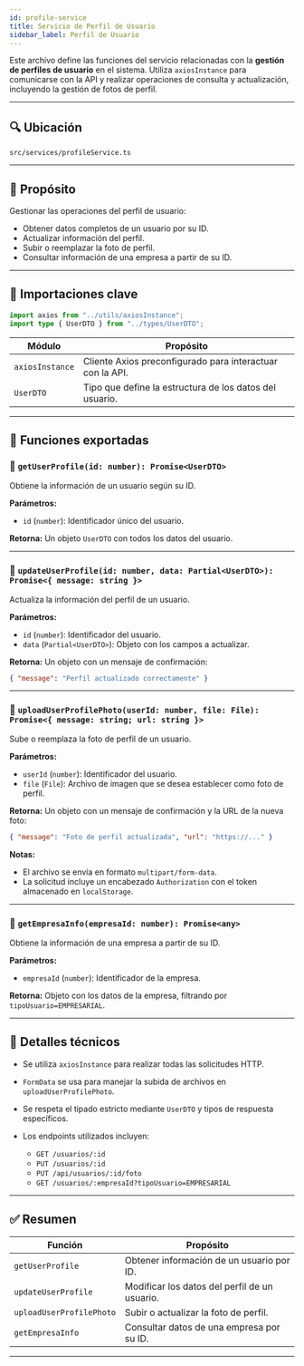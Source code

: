 ```yaml
---
id: profile-service
title: Servicio de Perfil de Usuario
sidebar_label: Perfil de Usuario
---
```


Este archivo define las funciones del servicio relacionadas con la **gestión de perfiles de usuario** en el sistema. Utiliza `axiosInstance` para comunicarse con la API y realizar operaciones de consulta y actualización, incluyendo la gestión de fotos de perfil.

---

## 🔍 Ubicación

`src/services/profileService.ts`

---

## 📌 Propósito

Gestionar las operaciones del perfil de usuario:

- Obtener datos completos de un usuario por su ID.
- Actualizar información del perfil.
- Subir o reemplazar la foto de perfil.
- Consultar información de una empresa a partir de su ID.

---

## 🧩 Importaciones clave

```ts
import axios from "../utils/axiosInstance";
import type { UserDTO } from "../types/UserDTO";
````

| Módulo          | Propósito                                                 |
| --------------- | --------------------------------------------------------- |
| `axiosInstance` | Cliente Axios preconfigurado para interactuar con la API. |
| `UserDTO`       | Tipo que define la estructura de los datos del usuario.   |

---

## 🧰 Funciones exportadas

### 🔹 `getUserProfile(id: number): Promise<UserDTO>`

Obtiene la información de un usuario según su ID.

**Parámetros:**

* `id` (`number`): Identificador único del usuario.

**Retorna:**
Un objeto `UserDTO` con todos los datos del usuario.

---

### 🔹 `updateUserProfile(id: number, data: Partial<UserDTO>): Promise<{ message: string }>`

Actualiza la información del perfil de un usuario.

**Parámetros:**

* `id` (`number`): Identificador del usuario.
* `data` (`Partial<UserDTO>`): Objeto con los campos a actualizar.

**Retorna:**
Un objeto con un mensaje de confirmación:

```json
{ "message": "Perfil actualizado correctamente" }
```

---

### 🔹 `uploadUserProfilePhoto(userId: number, file: File): Promise<{ message: string; url: string }>`

Sube o reemplaza la foto de perfil de un usuario.

**Parámetros:**

* `userId` (`number`): Identificador del usuario.
* `file` (`File`): Archivo de imagen que se desea establecer como foto de perfil.

**Retorna:**
Un objeto con un mensaje de confirmación y la URL de la nueva foto:

```json
{ "message": "Foto de perfil actualizada", "url": "https://..." }
```

**Notas:**

* El archivo se envía en formato `multipart/form-data`.
* La solicitud incluye un encabezado `Authorization` con el token almacenado en `localStorage`.

---

### 🔹 `getEmpresaInfo(empresaId: number): Promise<any>`

Obtiene la información de una empresa a partir de su ID.

**Parámetros:**

* `empresaId` (`number`): Identificador de la empresa.

**Retorna:**
Objeto con los datos de la empresa, filtrando por `tipoUsuario=EMPRESARIAL`.

---

## 🧠 Detalles técnicos

* Se utiliza `axiosInstance` para realizar todas las solicitudes HTTP.
* `FormData` se usa para manejar la subida de archivos en `uploadUserProfilePhoto`.
* Se respeta el tipado estricto mediante `UserDTO` y tipos de respuesta específicos.
* Los endpoints utilizados incluyen:

  * `GET /usuarios/:id`
  * `PUT /usuarios/:id`
  * `PUT /api/usuarios/:id/foto`
  * `GET /usuarios/:empresaId?tipoUsuario=EMPRESARIAL`

---

## ✅ Resumen

| Función                  | Propósito                                     |
| ------------------------ | --------------------------------------------- |
| `getUserProfile`         | Obtener información de un usuario por ID.     |
| `updateUserProfile`      | Modificar los datos del perfil de un usuario. |
| `uploadUserProfilePhoto` | Subir o actualizar la foto de perfil.         |
| `getEmpresaInfo`         | Consultar datos de una empresa por su ID.     |

---